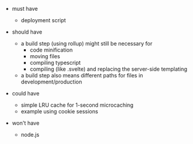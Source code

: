 - must have
	- deployment script
	
- should have
	- a build step (using rollup) might still be necessary for 
		- code minification
		- moving files
		- compiling typescript
		- compiling (like .svelte) and replacing the server-side templating
	- a build step also means different paths for files in development/production

- could have
	- simple LRU cache for 1-second microcaching
	- example using cookie sessions

- won't have
	- node.js